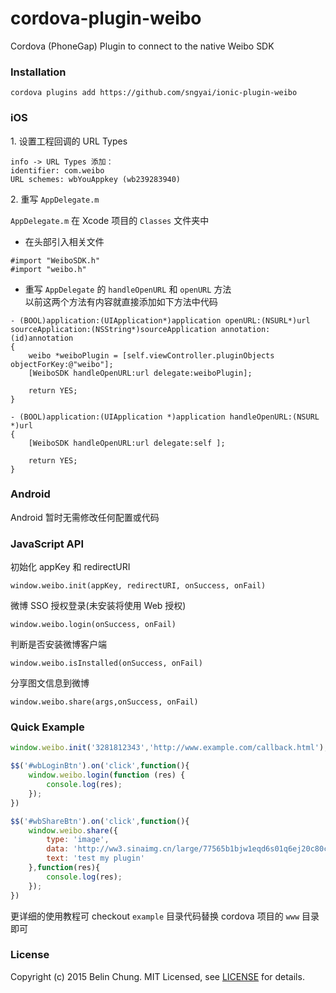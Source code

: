 # cordova-plugin-weibo
Cordova (PhoneGap) Plugin to connect to the native Weibo SDK

### Installation

	cordova plugins add https://github.com/sngyai/ionic-plugin-weibo


### iOS

1\. 设置工程回调的 URL Types

	info -> URL Types 添加：  
	identifier: com.weibo  
	URL schemes: wbYouAppkey (wb239283940)

2\. 重写 `AppDelegate.m`

`AppDelegate.m` 在 Xcode 项目的 `Classes` 文件夹中

* 在头部引入相关文件

```
#import "WeiboSDK.h"
#import "weibo.h"
```

* 重写 `AppDelegate` 的 `handleOpenURL` 和 `openURL` 方法  
以前这两个方法有内容就直接添加如下方法中代码

```
- (BOOL)application:(UIApplication*)application openURL:(NSURL*)url sourceApplication:(NSString*)sourceApplication annotation:(id)annotation
{
 	weibo *weiboPlugin = [self.viewController.pluginObjects objectForKey:@"weibo"];
    [WeiboSDK handleOpenURL:url delegate:weiboPlugin];

    return YES;
}

- (BOOL)application:(UIApplication *)application handleOpenURL:(NSURL *)url
{
    [WeiboSDK handleOpenURL:url delegate:self ];
    
    return YES;
}
```

### Android

Android 暂时无需修改任何配置或代码

### JavaScript API

初始化 appKey 和 redirectURI   

    window.weibo.init(appKey, redirectURI, onSuccess, onFail)

微博 SSO 授权登录(未安装将使用 Web 授权)

    window.weibo.login(onSuccess, onFail)

判断是否安装微博客户端

    window.weibo.isInstalled(onSuccess, onFail)

分享图文信息到微博

    window.weibo.share(args,onSuccess, onFail)


### Quick Example

``` javascript
window.weibo.init('3281812343','http://www.example.com/callback.html');

$$('#wbLoginBtn').on('click',function(){
	window.weibo.login(function (res) {
	    console.log(res);
	});
})

$$('#wbShareBtn').on('click',function(){
    window.weibo.share({
        type: 'image',
        data: 'http://ww3.sinaimg.cn/large/77565b1bjw1eqd6s01q6ej20c80c80t4.jpg',
        text: 'test my plugin'
    },function(res){
        console.log(res);
    });
})
```

更详细的使用教程可 checkout `example` 目录代码替换 cordova 项目的 `www` 目录即可

### License

Copyright (c) 2015 Belin Chung. MIT Licensed, see [LICENSE] for details.

[LICENSE]:https://github.com/BelinChung/cordova-plugin-weibo/blob/master/LICENSE.md
